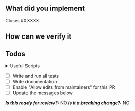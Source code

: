 <!-- Please fill out THE WHOLE PR TEMPLATE. Otherwise we probably have to close the PR due to missing information -->

## What did you implement

<!-- Briefly describe the scope of your PR -->

Closes #XXXXX

## How can we verify it

<!-- A copy-and-pasteable `serverless.yml` file with optional steps to verify the implementation -->

## Todos

<details>
<summary>Useful Scripts</summary>
<!-- You might want to use the following scripts to streamline your development workflow -->

- `npm run test:ci` --> Run all validation checks on proposed changes
- `npm run lint:updated` --> Lint all the updated files
- `npm run lint:fix` --> Automatically fix lint problems (if possible)
- `npm run prettier-check-updated` --> Check if updated files adhere to Prettier config
- `npm run prettify-updated` --> Prettify all the updated files

</details>

- [ ] Write and run all tests
- [ ] Write documentation
- [ ] Enable "Allow edits from maintainers" for this PR
- [ ] Update the messages below

**_Is this ready for review?:_** NO
**_Is it a breaking change?:_** NO

